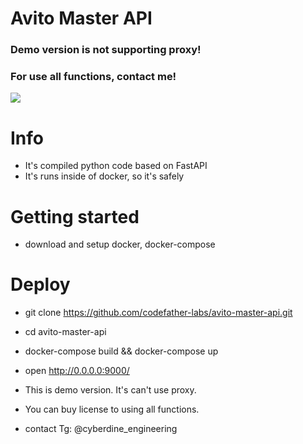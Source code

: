 # Avito Master API

### Demo version is not supporting proxy!
### For use all functions, contact me!

![](https://assets.entrepreneur.com/content/3x2/2000/20180703190744-rollsafe-meme.jpeg?format=jpg&width=400&crop=3:2)

# Info

* It's compiled python code based on FastAPI
* It's runs inside of docker, so it's safely

# Getting started

* download and setup docker, docker-compose

# Deploy

* git clone https://github.com/codefather-labs/avito-master-api.git
* cd avito-master-api
* docker-compose build && docker-compose up
* open http://0.0.0.0:9000/

* This is demo version. It's can't use proxy.
* You can buy license to using all functions.
* contact Tg: @cyberdine_engineering 
